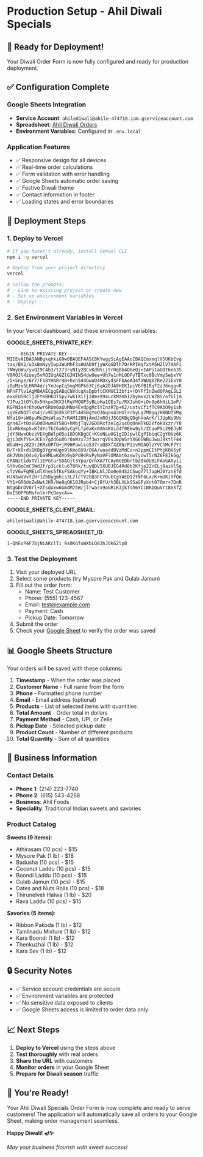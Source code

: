 # Production Setup - Ahil Diwali Specials

## 🚀 Ready for Deployment!

Your Diwali Order Form is now fully configured and ready for production deployment.

## ✅ Configuration Complete

### Google Sheets Integration
- **Service Account**: `ahilediwali@ahile-474718.iam.gserviceaccount.com`
- **Spreadsheet**: [Ahil Diwali Orders](https://docs.google.com/spreadsheets/d/1-QhEoP4F7bjNiAKclTi_9s0K6fuWXbLQ83hJOkG2lp8/edit?gid=0#gid=0)
- **Environment Variables**: Configured in `.env.local`

### Application Features
- ✅ Responsive design for all devices
- ✅ Real-time order calculations
- ✅ Form validation with error handling
- ✅ Google Sheets automatic order saving
- ✅ Festive Diwali theme
- ✅ Contact information in footer
- ✅ Loading states and error boundaries

## 🔧 Deployment Steps

### 1. Deploy to Vercel

```bash
# If you haven't already, install Vercel CLI
npm i -g vercel

# Deploy from your project directory
vercel

# Follow the prompts:
# - Link to existing project or create new
# - Set up environment variables
# - Deploy!
```

### 2. Set Environment Variables in Vercel

In your Vercel dashboard, add these environment variables:

**GOOGLE_SHEETS_PRIVATE_KEY**:
```
-----BEGIN PRIVATE KEY-----
MIIEvAIBADANBgkqhkiG9w0BAQEFAASCBKYwggSiAgEAAoIBAQCmxmqlV5UKbEvg
tax/BX2/u3xBmNyyIwpJWuMhF3sHUAD9fjyWXqGDlh7OrRPIHqfxtM5H2lV7AAFi
7NWyGWu/yvQI9C4b3/t273ryNIy28CvKdN5ijtrHqBb4Q6eQj+tAPjIaGDt6e63S
V8ROJl4zoey5vRQIUqAGZlGJHINS4dwOee+Uh7w1nMLODFyTBTxc0BcVmySebxYV
/5+Snye/6r7/F18YHbRr4B+hvn544GwuQ4RDxydsFFbAoA34faWUq07Re221ExY0
iOpMzx5LHNR4d/jYeUopCqSmgMGPk63Cj6qA20JA9HEKIpjV6fB1RqF2zJ6nggvK
NFnF7lv1AgMBAAECggEABqCNVdcqXsDpbftCKMUC13bfi+rDYFfInZwdOPAqLSL2
exxEU5RcljJFtKBHkDT5pv7wkIXiTjI0m+X94uckMzmhI2bymxx2LWZ8S/ofGljm
YJPuz1tOYc8x5HkpxDKX3lRqYMOUP3yBLoHa1OEs7p/RXJshG+iOn9p6hHiL1mP/
RGPN3a4rKhoOwr6ROm0aQUMNo4EvdpgMclYInzR7p+K2/ustvCfifTC9AbO9y1sh
igVEdNO2lsh4jcv9lQ6Xh3P3f54dSBgYeQ3Gqoo43HUlrrbyLg7M0gqJH8NUTSMq
NYa1Q+sW8puMeZWsWlas7rRAM128NjAmdJxROjJ5GQKBgQDghVoArK/lJUpNi9Us
qrn4Z+t0xVG0d0Hwm8Y5BQ+hMbjTqV2GDBRxfzeIg2usOq0nHTkQ28fok0xzr/Y8
1bxRkKmpSvKfdYcTkC6a6OyCgFLfp0aKx0Ah4KUid4f0Ekw9yh/ZCaoPSc29EJyN
jdY3HwxObzzVEXgBWlpO5a18DQKBgQC+KGoNLw8G1gIDJpwlEgPIbiqC2gYOVz6K
qji3dKfYG+JCEn7gdd6u06r0aWzx73f3wzrqV0s3OpWSrYXG6GWBuJwuJ8ktlF44
WUaN+gz8Z3rJKRxOPfO+jR96PawlcoS37raQ8XfXZ0N/P2zvMOAQlzYVChMcF7Yt
D/T+K0+diQKBgBYgrmUgn9lKmo8X9/OGA/waaddBVzMdCc+n2ppmCEtPtjKOH5yF
dkJVUmjO4v6/ba9MLwKdVo9ybPd94RvPyNaVFlOMAmt6zsw7yowT5rNZ6FEIkGg/
CPANztidxTVl1EPGturSDAOjt3Ypu/QrhXA7TCAy0GEDbrtbZ0kdU8LFAoGAXyii
SY6vGmCmCSWdJf/p3Lcklu678Rk/tuyQDV5XUBJEG4Rd8b2Kfjp2ZnELj9aiVl5g
cTzV6wFqMEidlXhes5fKsF5AkoqYy+IBKLNlJDo0e84S2CSwgT7l7apHJ0YznEfd
HJN5wVVvtZHr1ZbDygmhis3L2lcTV2GQ3FCYOuECgYAEDI2tNF6Lx/K+mUKi9fQn
VY1+GR6dnZwNwtJKR/Ne8qOK10JRpb4+CjBfU/h3BLXLkSSaGFyXnt07Omr+7DnR
NtgGbrDV8rl+XTsdxxw6GmdM75W/jlrwarx9oGR1K3jkTsh6YCcNRIQuVrt8eXfZ
DxI5OPPbMsfolkrPcDeycA==
-----END PRIVATE KEY-----
```

**GOOGLE_SHEETS_CLIENT_EMAIL**:
```
ahilediwali@ahile-474718.iam.gserviceaccount.com
```

**GOOGLE_SHEETS_SPREADSHEET_ID**:
```
1-QhEoP4F7bjNiAKclTi_9s0K6fuWXbLQ83hJOkG2lp8
```

### 3. Test the Deployment

1. Visit your deployed URL
2. Select some products (try Mysore Pak and Gulab Jamun)
3. Fill out the order form:
   - Name: Test Customer
   - Phone: (555) 123-4567
   - Email: test@example.com
   - Payment: Cash
   - Pickup Date: Tomorrow
4. Submit the order
5. Check your [Google Sheet](https://docs.google.com/spreadsheets/d/1-QhEoP4F7bjNiAKclTi_9s0K6fuWXbLQ83hJOkG2lp8/edit?gid=0#gid=0) to verify the order was saved

## 📊 Google Sheets Structure

Your orders will be saved with these columns:
1. **Timestamp** - When the order was placed
2. **Customer Name** - Full name from the form
3. **Phone** - Formatted phone number
4. **Email** - Email address (optional)
5. **Products** - List of selected items with quantities
6. **Total Amount** - Order total in dollars
7. **Payment Method** - Cash, UPI, or Zelle
8. **Pickup Date** - Selected pickup date
9. **Product Count** - Number of different products
10. **Total Quantity** - Sum of all quantities

## 🎯 Business Information

### Contact Details
- **Phone 1**: (214) 223-7740
- **Phone 2**: (615) 543-4268
- **Business**: Ahil Foods
- **Speciality**: Traditional Indian sweets and savories

### Product Catalog
**Sweets (9 items)**:
- Athirasam (10 pcs) - $15
- Mysore Pak (1 lb) - $18
- Badusha (10 pcs) - $15
- Coconut Laddu (10 pcs) - $15
- Boondi Laddu (10 pcs) - $15
- Gulab Jamun (10 pcs) - $15
- Dates and Nuts Rolls (10 pcs) - $18
- Thirunelveli Halwa (1 lb) - $20
- Rava Laddu (10 pcs) - $15

**Savories (5 items)**:
- Ribbon Pakoda (1 lb) - $12
- Tamilnadu Mixture (1 lb) - $12
- Kara Boondi (1 lb) - $12
- Thenkuzhal (1 lb) - $12
- Kara Sev (1 lb) - $12

## 🔒 Security Notes

- ✅ Service account credentials are secure
- ✅ Environment variables are protected
- ✅ No sensitive data exposed to clients
- ✅ Google Sheets access is limited to order data only

## 📈 Next Steps

1. **Deploy to Vercel** using the steps above
2. **Test thoroughly** with real orders
3. **Share the URL** with customers
4. **Monitor orders** in your Google Sheet
5. **Prepare for Diwali season** traffic

## 🎉 You're Ready!

Your Ahil Diwali Specials Order Form is now complete and ready to serve customers! The application will automatically save all orders to your Google Sheet, making order management seamless.

**Happy Diwali! 🪔✨**

*May your business flourish with sweet success!*